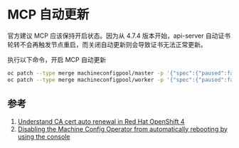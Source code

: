# MCP 自动更新

官方建议 MCP 应该保持开启状态。因为从 4.7.4 版本开始，api-server 自动证书轮转不会再触发节点重启，而关闭自动更新则会导致证书无法正常更新。

执行以下命令，开启 MCP 自动更新 

```sh
oc patch --type merge machineconfigpool/master -p '{"spec":{"paused":false}}'
oc patch --type merge machineconfigpool/worker -p '{"spec":{"paused":false}}'
```

## 参考

1. [Understand CA cert auto renewal in Red Hat OpenShift 4](https://access.redhat.com/articles/5651701)
2. [Disabling the Machine Config Operator from automatically rebooting by using the console](https://docs.openshift.com/container-platform/4.10/support/troubleshooting/troubleshooting-operator-issues.html#troubleshooting-disabling-autoreboot-mco-console_troubleshooting-operator-issues)
